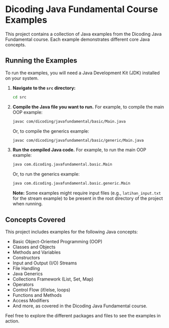 # Dicoding Java Fundamental Course Examples

This project contains a collection of Java examples from the Dicoding Java Fundamental course. Each example demonstrates different core Java concepts.

## Running the Examples

To run the examples, you will need a Java Development Kit (JDK) installed on your system.

1.  **Navigate to the `src` directory:**
    ```bash
    cd src
    ```

2.  **Compile the Java file you want to run.** For example, to compile the main OOP example:
    ```bash
    javac com/dicoding/javafundamental/basic/Main.java
    ```
    Or, to compile the generics example:
    ```bash
    javac com/dicoding/javafundamental/basic/generic/Main.java
    ```

3.  **Run the compiled Java code.** For example, to run the main OOP example:
    ```bash
    java com.dicoding.javafundamental.basic.Main
    ```
    Or, to run the generics example:
    ```bash
    java com.dicoding.javafundamental.basic.generic.Main
    ```

    **Note:** Some examples might require input files (e.g., `latihan_input.txt` for the stream example) to be present in the root directory of the project when running.

## Concepts Covered

This project includes examples for the following Java concepts:

*   Basic Object-Oriented Programming (OOP)
*   Classes and Objects
*   Methods and Variables
*   Constructors
*   Input and Output (I/O) Streams
*   File Handling
*   Java Generics
*   Collections Framework (List, Set, Map)
*   Operators
*   Control Flow (if/else, loops)
*   Functions and Methods
*   Access Modifiers
*   And more, as covered in the Dicoding Java Fundamental course.

Feel free to explore the different packages and files to see the examples in action.

